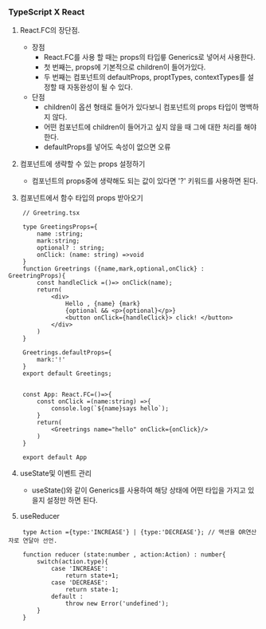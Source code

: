 ### TypeScript X React

1. React.FC의 장단점.
    * 장점
        - React.FC를 사용 할 때는 props의 타입릏 Generics로 넣어서 사용한다.   
        - 첫 번째는, props에 기본적으로 children이 들어가있다.   
        - 두 번째는 컴포넌트의 defaultProps, proptTypes, contextTypes를 설정할 때 자동완성이 될 수 있다.
    * 단점
        - children이 옵션 형태로 들어가 있다보니 컴포넌트의 props 타입이 명백하지 않다.
        - 어떤 컴포넌트에 children이 들어가고 싶지 않을 때 그에 대한 처리를 해야한다.
        - defaultProps를 넣어도 속성이 없으면 오류

2. 컴포넌트에 생략할 수 있는 props 설정하기
    - 컴포넌트의 props중에 생략해도 되는 값이 있다면 '?' 키워드를 사용하면 된다.

3. 컴포넌트에서 함수 타입의 props 받아오기

``` 
    // Greetring.tsx

    type GreetingsProps={
        name :string;
        mark:string;
        optional? : string;
        onClick: (name: string) =>void 
    }
    function Greetrings ({name,mark,optional,onClick} : GreetringProps){
        const handleClick =()=> onClick(name);
        return(
            <div>
                Hello , {name} {mark}
                {optional && <p>{optional}</p>}
                <button onClick={handleClick}> click! </button>
            </div>
        )
    }

    Greetrings.defaultProps={
        mark:'!'
    }
    export default Greetings;
```

```

    const App: React.FC=()=>{
        const onClick =(name:string) =>{
            console.log(`${name}says hello`);
        }
        return(
            <Greetrings name="hello" onClick={onClick}/>
        )
    }

    export default App
```
4. useState및 이벤트 관리

    - useState<number>()와 같이 Generics를 사용하여 해당 상태에 어떤 타입을 가지고 있을지 설정만 하면 된다.

5. useReducer

```
    type Action ={type:'INCREASE'} | {type:'DECREASE'}; // 액션을 OR연산자로 연달아 선언.

    function reducer (state:number , action:Action) : number{
        switch(action.type){
            case 'INCREASE':
                return state+1;
            case 'DECREASE':
                return state-1;
            default :
                throw new Error('undefined');
        }
    }
``` 